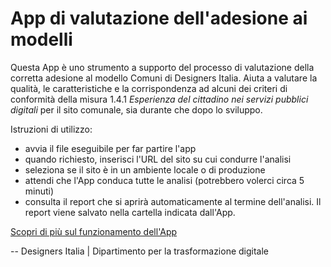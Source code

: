 # App di valutazione dell'adesione ai modelli

Questa App è uno strumento a supporto del processo di valutazione della corretta adesione al modello Comuni di Designers Italia.
Aiuta a valutare la qualità, le caratteristiche e la corrispondenza ad alcuni dei criteri di conformità della misura 1.4.1 _Esperienza del cittadino nei servizi pubblici digitali_ per il sito comunale, sia durante che dopo lo sviluppo.

Istruzioni di utilizzo:

- avvia il file eseguibile per far partire l'app
- quando richiesto, inserisci l'URL del sito su cui condurre l'analisi
- seleziona se il sito è in un ambiente locale o di produzione
- attendi che l'App conduca tutte le analisi (potrebbero volerci circa 5 minuti)
- consulta il report che si aprirà automaticamente al termine dell'analisi. Il report viene salvato nella cartella indicata dall'App.

[Scopri di più sul funzionamento dell'App](https://docs.italia.it/italia/designers-italia/app-valutazione-modelli-docs/)

-- Designers Italia | Dipartimento per la trasformazione digitale

